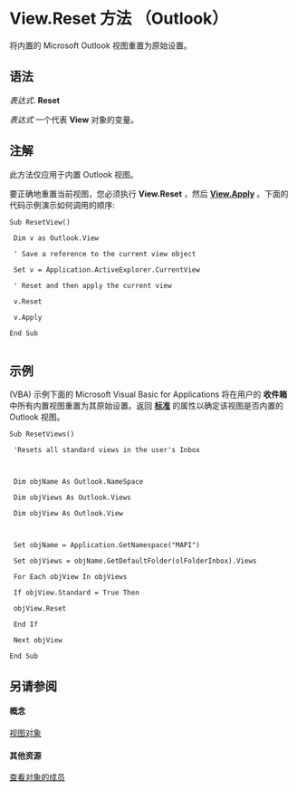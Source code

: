 
# View.Reset 方法 （Outlook）

将内置的 Microsoft Outlook 视图重置为原始设置。


## 语法

 _表达式_. **Reset**

 _表达式_ 一个代表 **View** 对象的变量。


## 注解

此方法仅应用于内置 Outlook 视图。

要正确地重置当前视图，您必须执行 **View.Reset** ，然后 **[View.Apply](b121d1ce-24b7-4ace-8369-42e5c7becd0a.md)** 。下面的代码示例演示如何调用的顺序:




```
Sub ResetView() 
 
 Dim v as Outlook.View 
 
 ' Save a reference to the current view object 
 
 Set v = Application.ActiveExplorer.CurrentView 
 
 ' Reset and then apply the current view 
 
 v.Reset 
 
 v.Apply 
 
End Sub 
 

```


## 示例

(VBA) 示例下面的 Microsoft Visual Basic for Applications 将在用户的 **收件箱**中所有内置视图重置为其原始设置。返回 **[标准](99fc4067-29e6-8597-09e7-057d2533b022.md)** 的属性以确定该视图是否内置的 Outlook 视图。


```
Sub ResetViews() 
 
 'Resets all standard views in the user's Inbox 
 
 
 
 Dim objName As Outlook.NameSpace 
 
 Dim objViews As Outlook.Views 
 
 Dim objView As Outlook.View 
 
 
 
 Set objName = Application.GetNamespace("MAPI") 
 
 Set objViews = objName.GetDefaultFolder(olFolderInbox).Views 
 
 For Each objView In objViews 
 
 If objView.Standard = True Then 
 
 objView.Reset 
 
 End If 
 
 Next objView 
 
End Sub
```


## 另请参阅


#### 概念


[视图对象](41c8d149-9912-1685-4c8b-3c849cc6f1ed.md)
#### 其他资源


[查看对象的成员](ed3196c6-e779-64f7-db1d-e2fd22bb4688.md)